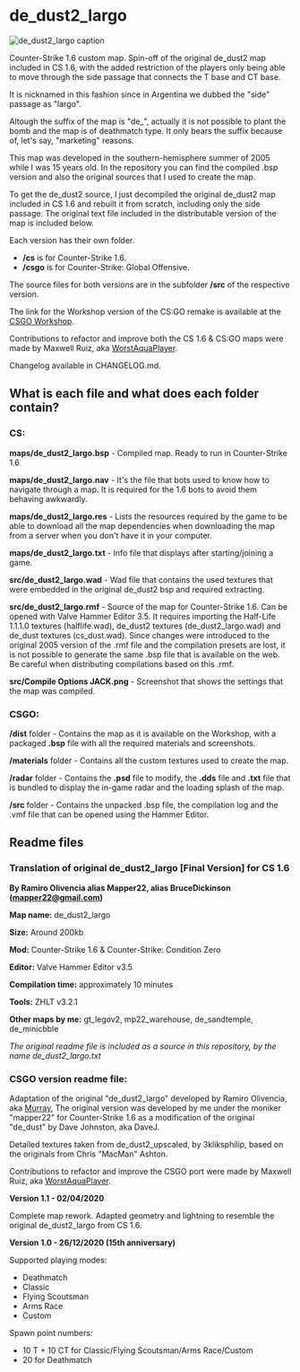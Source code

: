 # de_dust2_largo

![de_dust2_largo caption](https://user-images.githubusercontent.com/32349705/113464063-6926e680-9400-11eb-977a-12d774fb89ca.jpg)

Counter-Strike 1.6 custom map. Spin-off of the original de_dust2 map included in CS 1.6, with the added restriction of the players only being able to move through the side passage that connects the T base and CT base.

It is nicknamed in this fashion since in Argentina we dubbed the "side" passage as "largo". 

Altough the suffix of the map is "de_", actually it is not possible to plant the bomb and the map is of deathmatch type. It only bears the suffix because of, let's say, "marketing" reasons.

This map was developed in the southern-hemisphere summer of 2005 while I was 15 years old. In the repository you can find the compiled .bsp version and also the original sources that I used to create the map.

To get the de_dust2 source, I just decompiled the original de_dust2 map included in CS 1.6 and rebuilt it from scratch, including only the side passage.
The original text file included in the distributable version of the map is included below.

Each version has their own folder.
- **/cs** is for Counter-Strike 1.6.
- **/csgo** is for Counter-Strike: Global Offensive.

The source files for both versions are in the subfolder **/src** of the respective version.

The link for the Workshop version of the CS:GO remake is available at the [CSGO Workshop](https://steamcommunity.com/sharedfiles/filedetails/?id=2328564968).

Contributions to refactor and improve both the CS 1.6 & CS:GO maps were made by Maxwell Ruiz, aka [WorstAquaPlayer](https://steamcommunity.com/id/AquaPlayer).

Changelog available in CHANGELOG.md.

## What is each file and what does each folder contain?

### CS:

**maps/de_dust2_largo.bsp** - Compiled map. Ready to run in Counter-Strike 1.6

**maps/de_dust2_largo.nav** - It's the file that bots used to know how to navigate through a map. It is required for the 1.6 bots to avoid them behaving awkwardly.

**maps/de_dust2_largo.res** - Lists the resources required by the game to be able to download all the map dependencies when downloading the map from a server when you don't have it in your computer.

**maps/de_dust2_largo.txt** - Info file that displays after starting/joining a game.

**src/de_dust2_largo.wad** - Wad file that contains the used textures that were embedded in the original de_dust2 bsp and required extracting.

**src/de_dust2_largo.rmf** - Source of the map for Counter-Strike 1.6. Can be opened with Valve Hammer Editor 3.5. It requires importing the Half-Life 1.1.1.0 textures (halflife.wad), de_dust2 textures (de_dust2_largo.wad) and de_dust textures (cs_dust.wad). Since changes were introduced to the original 2005 version of the .rmf file and the compilation presets are lost, it is not possible to generate the same .bsp file that is available on the web. Be careful when distributing compilations based on this .rmf.

**src/Compile Options JACK.png** - Screenshot that shows the settings that the map was compiled.

### CSGO:

**/dist** folder - Contains the map as it is available on the Workshop, with a packaged **.bsp** file with all the required materials and screenshots.

**/materials** folder - Contains all the custom textures used to create the map.

**/radar** folder - Contains the **.psd** file to modify, the **.dds** file and **.txt** file that is bundled to display the in-game radar and the loading splash of the map.

**/src** folder - Contains the unpacked .bsp file, the compilation log and the .vmf file that can be opened using the Hammer Editor.

## Readme files

### Translation of original de_dust2_largo [Final Version] for CS 1.6

**By Ramiro Olivencia alias Mapper22, alias BruceDickinson (mapper22@gmail.com)**      

**Map name:**   	de_dust2_largo

**Size:**			Around 200kb

**Mod:**			Counter-Strike 1.6 & Counter-Strike: Condition Zero
	
**Editor:**			Valve Hammer Editor v3.5

**Compilation time:** 	approximately 10 minutes

**Tools:** 			ZHLT v3.2.1

**Other maps by me:**	gt_legov2, mp22_warehouse, de_sandtemple, de_minicbble
 
_The original readme file is included as a source in this repository, by the name de_dust2_largo.txt_

### CSGO version readme file:

Adaptation of the original "de_dust2_largo" developed by Ramiro Olivencia, aka [Murray](https://steamcommunity.com/id/mapper22/), 
The original version was developed by me under the moniker "mapper22" for Counter-Strike 1.6 as a modification of the original "de_dust" by Dave Johnston, aka DaveJ.

Detailed textures taken from de_dust2_upscaled, by 3kliksphilip, based on the originals from Chris "MacMan" Ashton. 

Contributions to refactor and improve the CSGO port were made by Maxwell Ruiz, aka [WorstAquaPlayer](https://steamcommunity.com/id/AquaPlayer).

**Version 1.1 - 02/04/2020**

Complete map rework. Adapted geometry and lightning to resemble the original de_dust2_largo from CS 1.6.

**Version 1.0 - 26/12/2020 (15th anniversary)**

Supported playing modes:
- Deathmatch
- Classic
- Flying Scoutsman
- Arms Race
- Custom

Spawn point numbers:
- 10 T + 10 CT for Classic/Flying Scoutsman/Arms Race/Custom
- 20 for Deathmatch